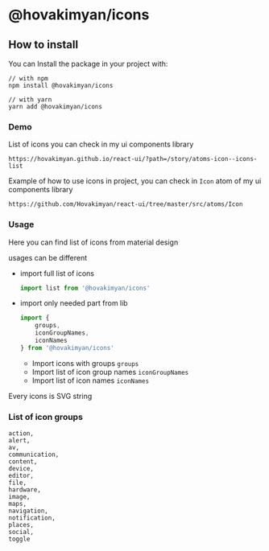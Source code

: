 # @hovakimyan/icons

## How to install

You can Install the package in your project with:

```
// with npm
npm install @hovakimyan/icons
 
// with yarn
yarn add @hovakimyan/icons
```

### Demo
List of icons you can check in my ui components library

`https://hovakimyan.github.io/react-ui/?path=/story/atoms-icon--icons-list`

Example of how to use icons in project, you can check in `Icon` atom of my ui components library

`https://github.com/Hovakimyan/react-ui/tree/master/src/atoms/Icon`

### Usage

Here you can find list of icons from material design

usages can be different

- import full list of icons
    ```javascript
    import list from '@hovakimyan/icons'
    ```
- import only needed part from lib
    ```javascript
    import {
        groups, 
        iconGroupNames, 
        iconNames
    } from '@hovakimyan/icons'
    ```
    - Import icons with groups `groups`
    - Import list of icon group names `iconGroupNames`
    - Import list of icon names `iconNames`
    
Every icons is SVG string 
    
### List of icon groups
```
action,
alert,
av,
communication,
content,
device,
editor,
file,
hardware,
image,
maps,
navigation,
notification,
places,
social,
toggle
```

